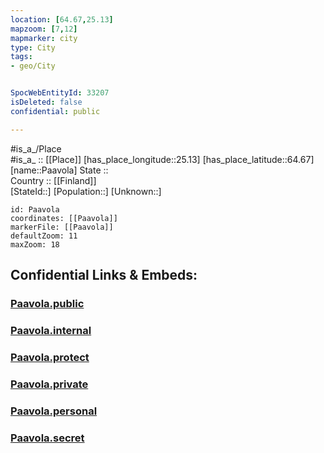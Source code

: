 ```yaml
---
location: [64.67,25.13] 
mapzoom: [7,12] 
mapmarker: city 
type: City
tags:
- geo/City


SpocWebEntityId: 33207
isDeleted: false
confidential: public

---
```

#is_a_/Place  
#is_a_ :: [[Place]] 
[has_place_longitude::25.13] 
[has_place_latitude::64.67] 
[name::Paavola] 
State ::  
Country :: [[Finland]]  
[StateId::] 
[Population::] 
[Unknown::] 


```leaflet
id: Paavola
coordinates: [[Paavola]] 
markerFile: [[Paavola]] 
defaultZoom: 11 
maxZoom: 18
```


## Confidential Links & Embeds: 

### [Paavola.public](/_public/\Earth\Continent\Europe\Europe~North\Finland\Provinces~Finland\Oulu\counties~Oulu\Ostrobothnia~North\CityPaavola.public.md) 

### [Paavola.internal](/_internal/\Earth\Continent\Europe\Europe~North\Finland\Provinces~Finland\Oulu\counties~Oulu\Ostrobothnia~North\CityPaavola.internal.md) 

### [Paavola.protect](/_protect/\Earth\Continent\Europe\Europe~North\Finland\Provinces~Finland\Oulu\counties~Oulu\Ostrobothnia~North\CityPaavola.protect.md) 

### [Paavola.private](/_private/\Earth\Continent\Europe\Europe~North\Finland\Provinces~Finland\Oulu\counties~Oulu\Ostrobothnia~North\CityPaavola.private.md) 

### [Paavola.personal](/_personal/\Earth\Continent\Europe\Europe~North\Finland\Provinces~Finland\Oulu\counties~Oulu\Ostrobothnia~North\CityPaavola.personal.md) 

### [Paavola.secret](/_secret/\Earth\Continent\Europe\Europe~North\Finland\Provinces~Finland\Oulu\counties~Oulu\Ostrobothnia~North\CityPaavola.secret.md)

